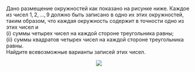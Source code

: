 Дано  размещение окружностей как показано на рисунке ниже. Каждое из чисел $1,2,\ldots ,9$ должно быть записано в одно их этих окружностей, таким образом, что каждая окружность содержит в точности одно из этих чисел и
<br> (i)	суммы четырех чисел на каждой стороне треугольника равны;
<br> (ii)	суммы квадратов четырех чисел на каждой стороне треугольника равны.
<br> Найдите всевозможные варианты записей этих чисел.
 <p align="center"><img src="https://matol.nomomon.repl.co/http:&amp;&amp;matol.kz&amp;images&amp;17&amp;2000_2.jpg" height=""></p>